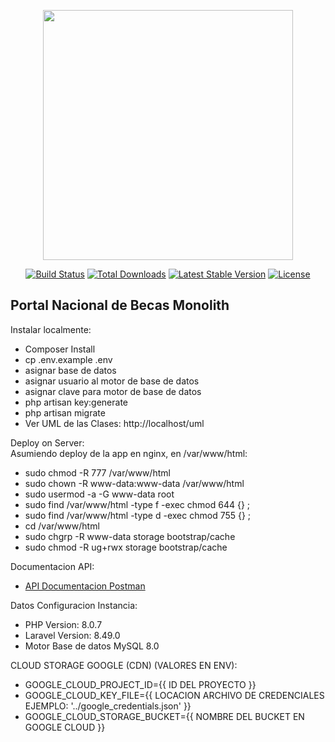 <p align="center"><a href="https://laravel.com" target="_blank"><img src="https://raw.githubusercontent.com/laravel/art/master/logo-lockup/5%20SVG/2%20CMYK/1%20Full%20Color/laravel-logolockup-cmyk-red.svg" width="400"></a></p>

<p align="center">
<a href="https://travis-ci.org/laravel/framework"><img src="https://travis-ci.org/laravel/framework.svg" alt="Build Status"></a>
<a href="https://packagist.org/packages/laravel/framework"><img src="https://img.shields.io/packagist/dt/laravel/framework" alt="Total Downloads"></a>
<a href="https://packagist.org/packages/laravel/framework"><img src="https://img.shields.io/packagist/v/laravel/framework" alt="Latest Stable Version"></a>
<a href="https://packagist.org/packages/laravel/framework"><img src="https://img.shields.io/packagist/l/laravel/framework" alt="License"></a>
</p>

## Portal Nacional de Becas Monolith

Instalar localmente:

-   Composer Install
-   cp .env.example .env
-   asignar base de datos
-   asignar usuario al motor de base de datos
-   asignar clave para motor de base de datos
-   php artisan key:generate
-   php artisan migrate
-   Ver UML de las Clases: http://localhost/uml

Deploy on Server:<br>
Asumiendo deploy de la app en nginx, en /var/www/html:<br>

-   sudo chmod -R 777 /var/www/html
-   sudo chown -R www-data:www-data /var/www/html
-   sudo usermod -a -G www-data root
-   sudo find /var/www/html -type f -exec chmod 644 {} \;
-   sudo find /var/www/html -type d -exec chmod 755 {} \;
-   cd /var/www/html
-   sudo chgrp -R www-data storage bootstrap/cache
-   sudo chmod -R ug+rwx storage bootstrap/cache

Documentacion API:

-   [API Documentacion Postman](https://documenter.getpostman.com/view/12386329/Tzm5JxHu)

Datos Configuracion Instancia:

-   PHP Version: 8.0.7
-   Laravel Version: 8.49.0
-   Motor Base de datos MySQL 8.0

CLOUD STORAGE GOOGLE (CDN) (VALORES EN ENV):

-   GOOGLE_CLOUD_PROJECT_ID={{ ID DEL PROYECTO }}
-   GOOGLE_CLOUD_KEY_FILE={{ LOCACION ARCHIVO DE CREDENCIALES EJEMPLO: '../google_credentials.json' }}
-   GOOGLE_CLOUD_STORAGE_BUCKET={{ NOMBRE DEL BUCKET EN GOOGLE CLOUD }}

